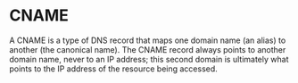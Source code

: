 # CNAME

A CNAME is a type of DNS record that maps one domain name (an alias) to another (the canonical name). The CNAME record always points to another domain name, never to an IP address; this second domain is ultimately what points to the IP address of the resource being accessed.
